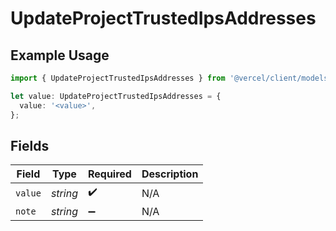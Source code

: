 # UpdateProjectTrustedIpsAddresses

## Example Usage

```typescript
import { UpdateProjectTrustedIpsAddresses } from '@vercel/client/models/operations';

let value: UpdateProjectTrustedIpsAddresses = {
  value: '<value>',
};
```

## Fields

| Field   | Type     | Required           | Description |
| ------- | -------- | ------------------ | ----------- |
| `value` | _string_ | :heavy_check_mark: | N/A         |
| `note`  | _string_ | :heavy_minus_sign: | N/A         |
